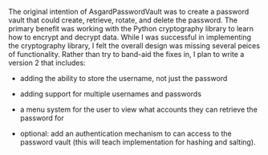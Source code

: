 The original intention of AsgardPasswordVault was to create a password vault that could create, retrieve, rotate, and delete the password.  The primary benefit was working with the Python cryptography library to learn how to encrypt and decrypt data.  While I was successful in implementing the cryptography library, I felt the overall design was missing several peices of functionality.  Rather than try to band-aid the fixes in, I plan to write a version 2 that includes:

- adding the ability to store the username, not just the password
- adding support for multiple usernames and passwords
- a menu system for the user to view what accounts they can retrieve the password for

- optional: add an authentication mechanism to can access to the password vault (this will teach implementation for hashing and salting).
